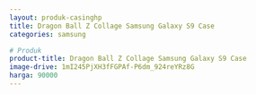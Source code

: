 ```yaml
---
layout: produk-casinghp
title: Dragon Ball Z Collage Samsung Galaxy S9 Case
categories: samsung

# Produk
product-title: Dragon Ball Z Collage Samsung Galaxy S9 Case
image-drive: 1mI245PjXH3fFGPAf-P6dm_924reYRz8G
harga: 90000
---
```


